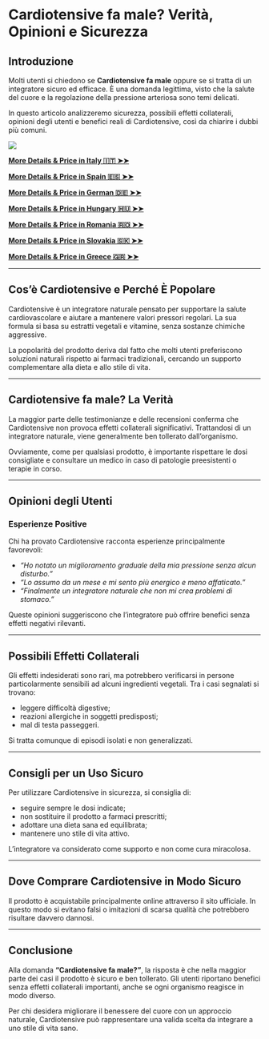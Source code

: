 # Cardiotensive fa male? Verità, Opinioni e Sicurezza

## Introduzione  
Molti utenti si chiedono se **Cardiotensive fa male** oppure se si tratta di un integratore sicuro ed efficace. È una domanda legittima, visto che la salute del cuore e la regolazione della pressione arteriosa sono temi delicati.  

In questo articolo analizzeremo sicurezza, possibili effetti collaterali, opinioni degli utenti e benefici reali di Cardiotensive, così da chiarire i dubbi più comuni.  

![](https://i.imgur.com/N6OM76N.png)

[**More Details & Price in Italy 🇮🇹 ➤➤**](https://uhfca64994uh.uewhbgfvds.cc/?target=-7EBNQCgQAAAezRwMDY4QABQEBEREKEQkKEQ1CEQ0SAAF_YWRjb21ibwEx&al=99063&ap=-1)

[**More Details & Price in Spain 🇪🇸 ➤➤**](https://uhfca64994uh.axdsz.pro/?target=-7EBNQCgQAAAezRwMD4JIABQEBEREKEQkKEQ1CEQ0SAAF_YWRjb21ibwEx&al=98516&ap=-1)

[**More Details & Price in German 🇩🇪 ➤➤**](https://uhfca64994uh.axdsz.pro/?target=-7EBNQCgQAAAezRwMDepMABQEBEREKEQkKEQ1CEQ0SAAF_YWRjb21ibwEx&al=99540&ap=-1)

[**More Details & Price in Hungary 🇭🇺 ➤➤**](https://uhfca64994uh.axdsz.pro/?target=-7EBNQCgQAAAezRwMDZIQABQEBEREKEQkKEQ1CEQ0SAAF_YWRjb21ibwEx&al=99560&ap=-1)

[**More Details & Price in Romania 🇷🇴 ➤➤**](https://uhfca64994uh.uewhbgfvds.cc/?target=-7EBNQCgQAAAezRwMDCYYABQEBEREKEQkKEQ1CEQ0SAAF_YWRjb21ibwEx&al=88863&ap=-1)

[**More Details & Price in Slovakia 🇸🇰 ➤➤**](https://uhfca64994uh.axdsz.pro/?target=-7EBNQCgQAAAezRwMD64kABQEBEREKEQkKEQ1CEQ0SAAF_YWRjb21ibwEx&al=94061&ap=-1)

[**More Details & Price in Greece 🇬🇷 ➤➤**](https://uhfca64994uh.uewhbgfvds.cc/?target=-7EBNQCgQAAAezRwMDy5AABQEBEREKEQkKEQ1CEQ0SAAF_YWRjb21ibwEx&al=99861&ap=-1)

---

## Cos’è Cardiotensive e Perché È Popolare  
Cardiotensive è un integratore naturale pensato per supportare la salute cardiovascolare e aiutare a mantenere valori pressori regolari. La sua formula si basa su estratti vegetali e vitamine, senza sostanze chimiche aggressive.  

La popolarità del prodotto deriva dal fatto che molti utenti preferiscono soluzioni naturali rispetto ai farmaci tradizionali, cercando un supporto complementare alla dieta e allo stile di vita.  

---

## Cardiotensive fa male? La Verità  
La maggior parte delle testimonianze e delle recensioni conferma che Cardiotensive non provoca effetti collaterali significativi. Trattandosi di un integratore naturale, viene generalmente ben tollerato dall’organismo.  

Ovviamente, come per qualsiasi prodotto, è importante rispettare le dosi consigliate e consultare un medico in caso di patologie preesistenti o terapie in corso.  

---

## Opinioni degli Utenti  
### Esperienze Positive  
Chi ha provato Cardiotensive racconta esperienze principalmente favorevoli:  

- *“Ho notato un miglioramento graduale della mia pressione senza alcun disturbo.”*  
- *“Lo assumo da un mese e mi sento più energico e meno affaticato.”*  
- *“Finalmente un integratore naturale che non mi crea problemi di stomaco.”*  

Queste opinioni suggeriscono che l’integratore può offrire benefici senza effetti negativi rilevanti.  

---

## Possibili Effetti Collaterali  
Gli effetti indesiderati sono rari, ma potrebbero verificarsi in persone particolarmente sensibili ad alcuni ingredienti vegetali. Tra i casi segnalati si trovano:  

- leggere difficoltà digestive;  
- reazioni allergiche in soggetti predisposti;  
- mal di testa passeggeri.  

Si tratta comunque di episodi isolati e non generalizzati.  

---

## Consigli per un Uso Sicuro  
Per utilizzare Cardiotensive in sicurezza, si consiglia di:  

- seguire sempre le dosi indicate;  
- non sostituire il prodotto a farmaci prescritti;  
- adottare una dieta sana ed equilibrata;  
- mantenere uno stile di vita attivo.  

L’integratore va considerato come supporto e non come cura miracolosa.  

---

## Dove Comprare Cardiotensive in Modo Sicuro  
Il prodotto è acquistabile principalmente online attraverso il sito ufficiale. In questo modo si evitano falsi o imitazioni di scarsa qualità che potrebbero risultare davvero dannosi.  

---

## Conclusione  
Alla domanda **“Cardiotensive fa male?”**, la risposta è che nella maggior parte dei casi il prodotto è sicuro e ben tollerato. Gli utenti riportano benefici senza effetti collaterali importanti, anche se ogni organismo reagisce in modo diverso.  

Per chi desidera migliorare il benessere del cuore con un approccio naturale, Cardiotensive può rappresentare una valida scelta da integrare a uno stile di vita sano.  
